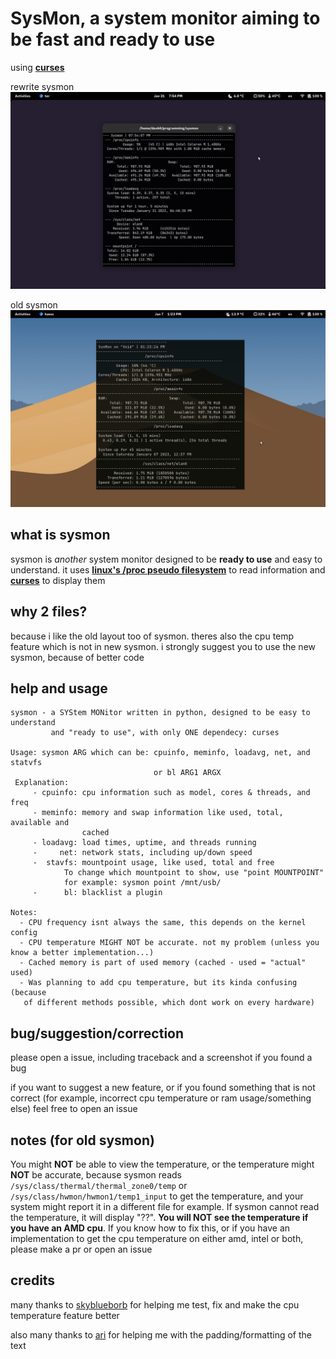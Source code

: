 # SysMon, a system monitor aiming to be fast and ready to use

using [**curses**](https://docs.python.org/3/howto/curses.html)

rewrite sysmon
![current sysmon screenshot](screens/sysmon.png)

old sysmon
![old sysmon screenshot](screens/sysmon-old.png)

## what is sysmon
sysmon is *another* system monitor designed to be **ready to use** and easy to understand. it uses [**linux's /proc pseudo filesystem**](https://www.kernel.org/doc/html/latest/filesystems/proc.html) to read information and [**curses**](https://docs.python.org/3/howto/curses.html) to display them

## why 2 files?
because i like the old layout too of sysmon. theres also the cpu temp feature which is not in new sysmon. i strongly suggest you to use the new sysmon, because of better code

## help and usage
```
sysmon - a SYStem MONitor written in python, designed to be easy to understand
         and "ready to use", with only ONE dependecy: curses

Usage: sysmon ARG which can be: cpuinfo, meminfo, loadavg, net, and statvfs
                                or bl ARG1 ARGX
 Explanation:
     - cpuinfo: cpu information such as model, cores & threads, and freq
     - meminfo: memory and swap information like used, total, available and
                cached
     - loadavg: load times, uptime, and threads running
     -     net: network stats, including up/down speed
     -  stavfs: mountpoint usage, like used, total and free
            To change which mountpoint to show, use "point MOUNTPOINT"
            for example: sysmon point /mnt/usb/
     -      bl: blacklist a plugin

Notes:
  - CPU frequency isnt always the same, this depends on the kernel config
  - CPU temperature MIGHT NOT be accurate. not my problem (unless you know a better implementation...)
  - Cached memory is part of used memory (cached - used = "actual" used)
  - Was planning to add cpu temperature, but its kinda confusing (because
   of different methods possible, which dont work on every hardware)
```
## bug/suggestion/correction
please open a issue, including traceback and a screenshot if you found a bug

if you want to suggest a new feature, or if you found something that is not correct (for example, incorrect cpu temperature or ram usage/something else) feel free to open an issue

## notes (for old sysmon)
You might **NOT** be able to view the temperature, or the temperature might **NOT** be accurate, because sysmon reads `/sys/class/thermal/thermal_zone0/temp` or `/sys/class/hwmon/hwmon1/temp1_input` to get the temperature, and your system might report it in a different file for example. If sysmon cannot read the temperature, it will display "??". **You will NOT see the temperature if you have an AMD cpu**. If you know how to fix this, or if you have an implementation to get the cpu temperature on either amd, intel or both, please make a pr or open an issue

## credits
many thanks to [skyblueborb](https://github.com/skyblueborb) for helping me test, fix and make the cpu temperature feature better

also many thanks to [ari](https://ari-web.xyz/gh) for helping me with the padding/formatting of the text
